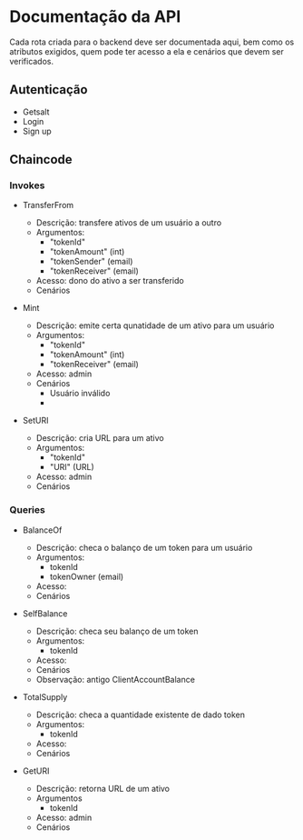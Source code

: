 # Documentação da API

Cada rota criada para o backend deve ser documentada aqui, bem como os atributos exigidos, quem pode ter acesso a ela e cenários que devem ser verificados.

## Autenticação

- Getsalt
- Login
- Sign up

## Chaincode

### Invokes

- TransferFrom

  - Descrição: transfere ativos de um usuário a outro
  - Argumentos:
    - "tokenId"
    - "tokenAmount" (int)
    - "tokenSender" (email)
    - "tokenReceiver" (email)
  - Acesso: dono do ativo a ser transferido
  - Cenários

- Mint
  - Descrição: emite certa qunatidade de um ativo para um usuário
  - Argumentos:
    - "tokenId"
    - "tokenAmount" (int)
    - "tokenReceiver" (email)
  - Acesso: admin
  - Cenários
    - Usuário inválido
    -
- SetURI
  - Descrição: cria URL para um ativo
  - Argumentos:
    - "tokenId"
    - "URI" (URL)
  - Acesso: admin
  - Cenários

### Queries

- BalanceOf

  - Descrição: checa o balanço de um token para um usuário
  - Argumentos:
    - tokenId
    - tokenOwner (email)
  - Acesso:
  - Cenários

- SelfBalance

  - Descrição: checa seu balanço de um token
  - Argumentos:
    - tokenId
  - Acesso:
  - Cenários
  - Observação: antigo ClientAccountBalance

- TotalSupply

  - Descrição: checa a quantidade existente de dado token
  - Argumentos:
    - tokenId
  - Acesso:
  - Cenários

- GetURI
  - Descrição: retorna URL de um ativo
  - Argumentos
    - tokenId
  - Acesso: admin
  - Cenários
